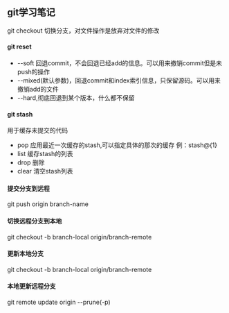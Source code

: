 ## git学习笔记

git checkout 切换分支，对文件操作是放弃对文件的修改

#### git reset 
- --soft 回退commit，不会回退已经add的信息。可以用来撤销commit但是未push的操作
- --mixed(默认参数)，回退commit和index索引信息，只保留源码。可以用来撤销add的文件
- --hard,彻底回退到某个版本，什么都不保留

#### git stash
用于缓存未提交的代码
- pop 应用最近一次缓存的stash,可以指定具体的那次的缓存 例：stash@{1}
- list 缓存stash的列表
- drop 删除
- clear 清空stash列表

#### 提交分支到远程
git push origin branch-name

#### 切换远程分支到本地
git checkout -b branch-local origin/branch-remote

#### 更新本地分支
git checkout -b branch-local origin/branch-remote

#### 本地更新远程分支
git remote update origin --prune(-p)